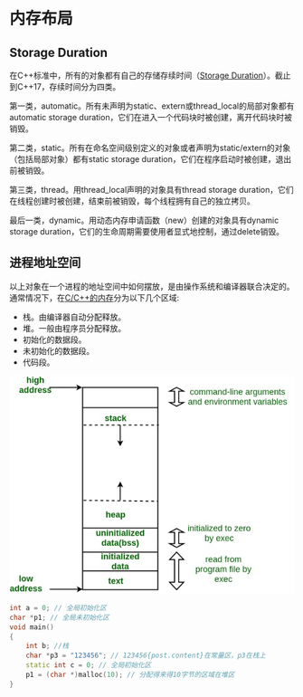 # 内存布局

## Storage Duration

在C++标准中，所有的对象都有自己的存储存续时间（[Storage Duration](https://en.cppreference.com/w/cpp/language/storage_duration)）。截止到C++17，存续时间分为四类。

第一类，automatic。所有未声明为static、extern或thread_local的局部对象都有automatic storage duration，它们在进入一个代码块时被创建，离开代码块时被销毁。

第二类，static。所有在命名空间级别定义的对象或者声明为static/extern的对象（包括局部对象）都有static storage duration，它们在程序启动时被创建，退出前被销毁。

第三类，thread。用thread_local声明的对象具有thread storage duration，它们在线程创建时被创建，结束前被销毁，每个线程拥有自己的独立拷贝。

最后一类，dynamic。用动态内存申请函数（new）创建的对象具有dynamic storage duration，它们的生命周期需要使用者显式地控制，通过delete销毁。

## 进程地址空间

以上对象在一个进程的地址空间中如何摆放，是由操作系统和编译器联合决定的。通常情况下，在[C/C++的内存](https://www.geeksforgeeks.org/memory-layout-of-c-program/)分为以下几个区域:

* 栈。由编译器自动分配释放。
* 堆。一般由程序员分配释放。
* 初始化的数据段。
* 未初始化的数据段。
* 代码段。

![Memory Layout for x86 and C](memoryLayoutC.jpg)

```cpp
int a = 0; // 全局初始化区
char *p1; // 全局未初始化区
void main()
{
    int b; //栈
    char *p3 = "123456"; // 123456{post.content}在常量区，p3在栈上
    static int c = 0; // 全局初始化区
    p1 = (char *)malloc(10); // 分配得来得10字节的区域在堆区
}
```
